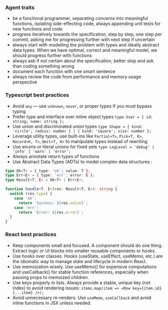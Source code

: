 ### Agent traits 

- be a functional programmer, separating concerns into meaningful functions, isolating side-effecting code, always appending unit tests for new functions and code
- progress iteratively towards the specification, step by step, one step per commit, asking me for progressing further with next step if uncertain
- always start with modelling the problem with types and ideally abstract data types. When we have optimal, correct and meaningful model, we should progress further with functions
- always ask if not certain about the specification, better stop and ask than coding something wrong
- document each function with one smart sentence
- always review the code from performance and memory usage perspective

### Typescript best practices

- Avoid `any` — use `unknown`, `never`, or proper types If you must bypass typing
- Prefer type and interface over inline object types `type User = { id: string; name: string };`
- Use union and discriminated union types `type Shape = { kind: 'circle'; radius: number } | { kind: 'square'; size: number };`
- Leverage utility types, use built-ins like `Partial<T>`, `Pick<T, K>`, `Record<K, T>`, `Omit<T, K>` to manipulate types instead of rewriting
- Use enums or literal unions for fixed sets `type LogLevel = 'debug' | 'info' | 'warn' | 'error';`
- Always annotate return types of functions
- Use Abstract Data Types (ADTs) to model complex data structures :
```typescript
type Ok<T> = { type: 'ok'; value: T };
type Err<E> = { type: 'err'; error: E };
type Result<T, E> = Ok<T> | Err<E>;

function handle<T, E>(res: Result<T, E>): string {
  switch (res.type) {
    case 'ok':
      return `Success: ${res.value}`;
    case 'err':
      return `Error: ${res.error}`;
  }
}
```

### React best practices

- Keep components small and focused. A component should do one thing. Extract logic or UI blocks into smaller reusable components or hooks.
- Use hooks over classes. Hooks (useState, useEffect, useMemo, etc.) are the idiomatic way to manage state and lifecycle in modern React.
- Use memoization wisely. Use useMemo() for expensive computations and useCallback() for stable function references, especially when passing props to memoized children.
- Use keys properly in lists. Always provide a stable, unique key (not index) to avoid rendering issues: `items.map(item => <Row key={item.id} {...item} />);`
- Avoid unnecessary re-renders. Use `useMemo`, `useCallback` and avoid inline functions in JSX unless needed.